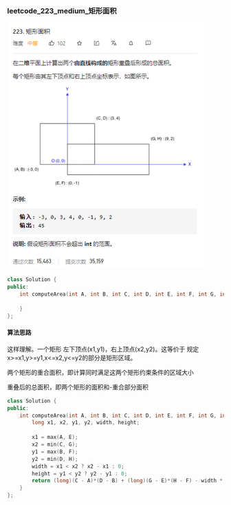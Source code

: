 ### leetcode_223_medium_矩形面积

![image-20210302112226458](leetcode_223_medium_矩形面积.assets/image-20210302112226458.png)

```c++
class Solution {
public:
    int computeArea(int A, int B, int C, int D, int E, int F, int G, int H) {

    }
};
```

####  算法思路

这样理解。一个矩形 左下顶点(x1,y1)，右上顶点(x2,y2)。这等价于 规定x>=x1,y>=y1,x<=x2,y<=y2的部分是矩形区域。

两个矩形的重合面积，即计算同时满足这两个矩形约束条件的区域大小

重叠后的总面积，即两个矩形的面积和-重合部分面积

```c++
class Solution {
public:
	int computeArea(int A, int B, int C, int D, int E, int F, int G, int H) {
		long x1, x2, y1, y2, width, height;

		x1 = max(A, E);
		x2 = min(C, G);
		y1 = max(B, F);
		y2 = min(D, H);
		width = x1 < x2 ? x2 - x1 : 0;
		height = y1 < y2 ? y2 - y1 : 0;
		return (long)(C - A)*(D - B) + (long)(G - E)*(H - F) - width * height;
	}
};
```

